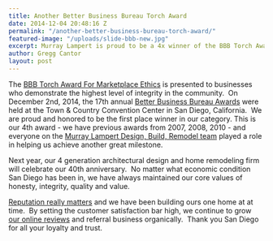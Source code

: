 ```yaml
---
title: Another Better Business Bureau Torch Award
date: 2014-12-04 20:48:16 Z
permalink: "/another-better-business-bureau-torch-award/"
featured-image: "/uploads/slide-bbb-new.jpg"
excerpt: Murray Lampert is proud to be a 4x winner of the BBB Torch Award For Marketplace Ethics in San Diego.
author: Gregg Cantor
layout: post
---
```


The <a title="San Diego Better Business Bureau" href="http://www.sd.bbb.org" target="_blank">BBB Torch Award For Marketplace Ethics</a> is presented to businesses who demonstrate the highest level of integrity in the community.  On December 2nd, 2014, the 17th annual <a title="BBB" href="http://www.bbb.org" target="_blank">Better Business Bureau Awards</a> were held at the Town &amp; Country Convention Center in San Diego, California.  We are proud and honored to be the first place winner in our category. This is our 4th award - we have previous awards from 2007, 2008, 2010 - and everyone on the <a href="/team-members/">Murray Lampert Design, Build, Remodel team</a> played a role in helping us achieve another great milestone.

Next year, our 4 generation architectural design and home remodeling firm will celebrate our 40th anniversary.  No matter what economic condition San Diego has been in, we have always maintained our core values of honesty, integrity, quality and value.

<a class="youtube" title="At Murray Lampert Reputation &amp; Reviews Mean Everything" href="http://www.youtube.com/watch?v=RGn8ISNG-AY&amp;feature=youtu.be">Reputation really matters</a> and we have been building ours one home at at time.  By setting the customer satisfaction bar high, we continue to grow <a href="/reviews/">our online reviews</a> and referral business organically.  Thank you San Diego for all your loyalty and trust.
